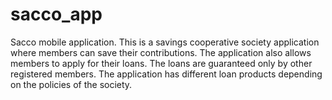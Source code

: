 # sacco_app
Sacco mobile application.
This is a savings cooperative society application where members can save their contributions. The application also allows members to apply for their loans. The loans are guaranteed only by other registered members. The application has different loan products depending on the policies of the society. 
